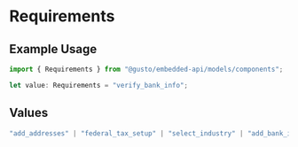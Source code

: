 # Requirements

## Example Usage

```typescript
import { Requirements } from "@gusto/embedded-api/models/components";

let value: Requirements = "verify_bank_info";
```

## Values

```typescript
"add_addresses" | "federal_tax_setup" | "select_industry" | "add_bank_info" | "add_employees" | "state_setup" | "payroll_schedule" | "sign_all_forms" | "verify_bank_info" | "external_payroll"
```